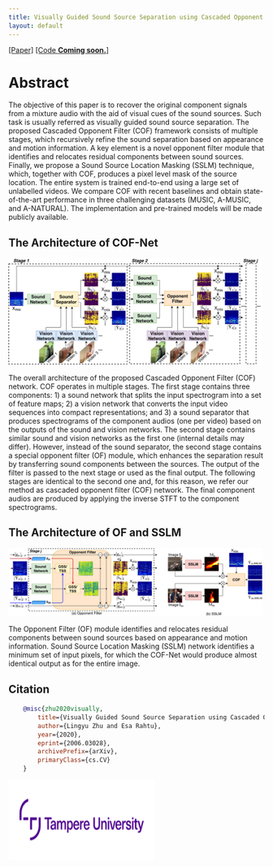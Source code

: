 ```yaml
---
title: Visually Guided Sound Source Separation using Cascaded Opponent Filter Network
layout: default
---
```


[[Paper]](https://arxiv.org/pdf/2006.03028.pdf)
[[Code **Coming soon.**]](https://github.com/ly-zhu/cof-net)

# Abstract
The objective of this paper is to recover the original component signals from a mixture audio with the aid of visual cues of the sound sources. Such task is usually referred as visually guided sound source separation. The proposed Cascaded Opponent Filter (COF) framework consists of multiple stages, which recursively refine the sound separation based on appearance and motion information. A key element is a novel opponent filter module that identifies and relocates residual components between sound sources. Finally, we propose a Sound Source Location Masking (SSLM) technique, which, together with COF, produces a pixel level mask of the source location. The entire system is trained end-to-end using a large set of unlabelled videos. We compare COF with recent baselines and obtain state-of-the-art performance in three challenging datasets (MUSIC, A-MUSIC, and A-NATURAL). The implementation and pre-trained models will be made publicly available.

## The Architecture of COF-Net
<!-- ![](cof-net/figures/cof.png?raw=true | width=500) -->
<img src="cof-net/figures/cof.png" width="500"/>

The overall architecture of the proposed Cascaded Opponent Filter (COF) network. COF operates in multiple stages. The first stage contains three components: 1) a sound network that splits the input spectrogram into a set of feature maps; 2) a vision network that converts the input video sequences into compact representations; and 3) a sound separator that produces spectrograms of the component audios (one per video) based on the outputs of the sound and vision networks. The second stage contains similar sound and vision networks as the first one (internal details may differ). However, instead of the sound separator, the second stage contains a special opponent filter (OF) module, which enhances the separation result by transferring sound components between the sources. The output of the filter is passed to the next stage or used as the final output. The following stages are identical to the second one and, for this reason, we refer our method as cascaded opponent filter (COF) network. The final component audios are produced by applying the inverse STFT to the component spectrograms.

## The Architecture of OF and SSLM
<!-- ![](cof-net/figures/of_sslm.png?raw=true | width=500) -->
<img src="cof-net/figures/of_sslm.png" width="500"/>

The Opponent Filter (OF) module identifies and relocates residual components between sound sources based on appearance and motion information. Sound Source Location Masking (SSLM) network identifies a minimum set of input pixels, for which the COF-Net would produce almost identical output as for the entire image.

<!--
## Paper
<blockquote class="embedly-card"><h4><a href="https://arxiv.org/abs/2006.03028">Visually Guided Sound Source Separation using Cascaded Opponent Filter Network</a></h4><p>The objective of this paper is to recover the original component signals from a mixture audio with the aid of visual cues of the sound sources.</p></blockquote>
<script async src="//cdn.embedly.com/widgets/platform.js" charset="UTF-8"></script>
-->

<!-- 
## Code 
**Coming soon.**
-->

<!--<iframe width="360" height="315" src="https://arxiv.org/abs/2006.03028"></iframe> -->

## Citation
```bibtex   
    @misc{zhu2020visually,
        title={Visually Guided Sound Source Separation using Cascaded Opponent Filter Network},
        author={Lingyu Zhu and Esa Rahtu},
        year={2020},
        eprint={2006.03028},
        archivePrefix={arXiv},
        primaryClass={cs.CV}
    }
```

<img src="images/logo_tau.png" width="288" height="158">
<!-- ![Octocat](images/logo_tau.png?raw=true | width=288) -->
